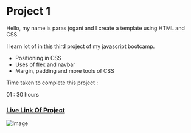 # Project 1
Hello, my name is paras jogani and I create a template using HTML and CSS.

I learn lot of in this third project of my javascript bootcamp.

- Positioning in CSS
- Uses of flex and navbar
- Margin, padding and more tools of CSS

Time taken to complete this project :

01 : 30 hours

### [Live Link Of Project](https://html-css-proj3.netlify.app)
![Image](https://img.shields.io/badge/HTML-CSS-green)